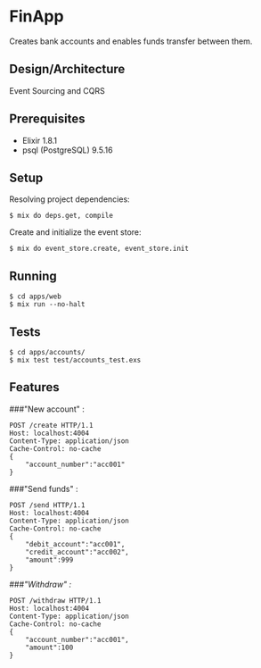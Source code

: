 # FinApp

Creates bank accounts and enables funds transfer between them.

## Design/Architecture

Event Sourcing and CQRS

## Prerequisites

- Elixir 1.8.1
- psql (PostgreSQL) 9.5.16

## Setup

Resolving project dependencies:

    $ mix do deps.get, compile

Create and initialize the event store:

    $ mix do event_store.create, event_store.init

## Running

    $ cd apps/web
    $ mix run --no-halt

## Tests

    $ cd apps/accounts/
    $ mix test test/accounts_test.exs

## Features

###"New account" :

    POST /create HTTP/1.1
    Host: localhost:4004
    Content-Type: application/json
    Cache-Control: no-cache
    {
        "account_number":"acc001"
    }

###"Send funds" :

    POST /send HTTP/1.1
    Host: localhost:4004
    Content-Type: application/json
    Cache-Control: no-cache
    {
        "debit_account":"acc001",
        "credit_account":"acc002",
        "amount":999
    }

###_"Withdraw" :_

    POST /withdraw HTTP/1.1
    Host: localhost:4004
    Content-Type: application/json
    Cache-Control: no-cache
    {
        "account_number":"acc001",
        "amount":100
    }